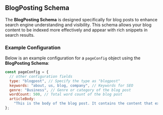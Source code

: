 ## BlogPosting Schema

The **BlogPosting Schema** is designed specifically for blog posts to enhance search engine understanding and
visibility. This schema allows your blog content to be indexed more effectively and appear with rich snippets in search
results.

### Example Configuration

Below is an example configuration for a `pageConfig` object using the **BlogPosting Schema**:

```javascript
const pageConfig = {
  // other configuration fields
  type: "blogpost", // Specify the type as "blogpost"
  keywords: "about, us, blog, company", // Keywords for SEO
  genre: "Business", // Genre or category of the blog post
  wordCount: 500, // Total word count of the blog post
  articleBody:
    "This is the body of the blog post. It contains the content that explains who we are and what we do." // Full content of the blog post
};
